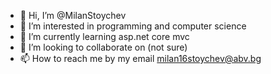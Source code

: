 - 👋 Hi, I’m @MilanStoychev
- 👀 I’m interested in programming and computer science
- 🌱 I’m currently learning asp.net core mvc
- 💞️ I’m looking to collaborate on (not sure)
- 📫 How to reach me by my email milan16stoychev@abv.bg

<!---
MilanStoychev/MilanStoychev is a ✨ special ✨ repository because its `README.md` (this file) appears on your GitHub profile.
You can click the Preview link to take a look at your changes.
--->

